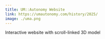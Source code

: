 ```yaml
---
title: UM::Autonomy Website
link: https://umautonomy.com/history/2025/
image: ./uma.png
---
```

Interactive website with scroll-linked 3D model
